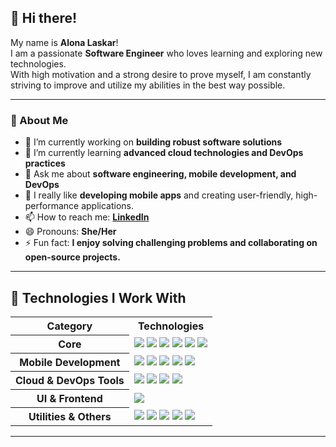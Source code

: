 ## 👋 Hi there!

My name is **Alona Laskar**!  
I am a passionate **Software Engineer** who loves learning and exploring new technologies.  
With high motivation and a strong desire to prove myself, I am constantly striving to improve and utilize my abilities in the best way possible.

---

### 🌟 About Me

- 🔭 I’m currently working on **building robust software solutions**
- 🌱 I’m currently learning **advanced cloud technologies and DevOps practices**
- 💬 Ask me about **software engineering, mobile development, and DevOps**
- 📱 I really like **developing mobile apps** and creating user-friendly, high-performance applications.
- 📫 How to reach me: [**LinkedIn**](https://www.linkedin.com/in/alona-laskar-software-engineer/)
- 😄 Pronouns: **She/Her**
- ⚡ Fun fact: **I enjoy solving challenging problems and collaborating on open-source projects.**

---

## 🚀 Technologies I Work With

<table>
  <tr>
    <th>Category</th>
    <th>Technologies</th>
  </tr>
  <tr>
    <th>Core</th>
    <td>
      <img src="https://img.shields.io/badge/Python-3776AB?style=for-the-badge&logo=python&logoColor=white"/>
      <img src="https://img.shields.io/badge/C-00599C?style=for-the-badge&logo=c&logoColor=white"/>
      <img src="https://img.shields.io/badge/C++-00599C?style=for-the-badge&logo=cplusplus&logoColor=white"/>
      <img src="https://img.shields.io/badge/Java-007396?style=for-the-badge&logo=java&logoColor=white"/>
      <img src="https://img.shields.io/badge/JavaScript-F7DF1E?style=for-the-badge&logo=javascript&logoColor=white"/>
      <img src="https://img.shields.io/badge/Dart-0175C2?style=for-the-badge&logo=dart&logoColor=white"/>
    </td>
  </tr>
   <tr>
    <th>Mobile Development</th>
    <td>
      <img src="https://img.shields.io/badge/React%20Native-61DAFB?style=for-the-badge&logo=react&logoColor=white"/>
      <img src="https://img.shields.io/badge/Flutter-02569B?style=for-the-badge&logo=flutter&logoColor=white"/>
      <img src="https://img.shields.io/badge/Kotlin-0095D5?style=for-the-badge&logo=kotlin&logoColor=white"/>
      <img src="https://img.shields.io/badge/Ionic-3880FF?style=for-the-badge&logo=ionic&logoColor=white"/>
      <img src="https://img.shields.io/badge/Capacitor-119EFF?style=for-the-badge&logo=capacitor&logoColor=white"/>
    </td>
  </tr>
   <tr>
    <th>Cloud & DevOps Tools</th>
    <td>
      <img src="https://img.shields.io/badge/Docker-2496ED?style=for-the-badge&logo=docker&logoColor=white"/>
      <img src="https://img.shields.io/badge/Kubernetes-326CE5?style=for-the-badge&logo=kubernetes&logoColor=white"/>
      <img src="https://img.shields.io/badge/Cloud-4285F4?style=for-the-badge&logo=googlecloud&logoColor=white"/>
      <img src="https://img.shields.io/badge/Jenkins-D24939?style=for-the-badge&logo=jenkins&logoColor=white"/>
    </td>
  </tr>
  <tr>
    <th>UI & Frontend</th>
    <td>
      <img src="https://img.shields.io/badge/React-61DAFB?style=for-the-badge&logo=react&logoColor=white"/>
    </td>

  </tr>
 
  <tr>
    <th>Utilities & Others</th>
    <td>
      <img src="https://img.shields.io/badge/Bash-4EAA25?style=for-the-badge&logo=gnubash&logoColor=white"/>
      <img src="https://img.shields.io/badge/SQL-4479A1?style=for-the-badge&logo=postgresql&logoColor=white"/>
      <img src="https://img.shields.io/badge/GraphQL-E10098?style=for-the-badge&logo=graphql&logoColor=white"/>
      <img src="https://img.shields.io/badge/Linux-FCC624?style=for-the-badge&logo=linux&logoColor=white"/>
      <img src="https://img.shields.io/badge/Firebase-FFCA28?style=for-the-badge&logo=firebase&logoColor=white"/>
    </td>
  </tr>
</table>

---
